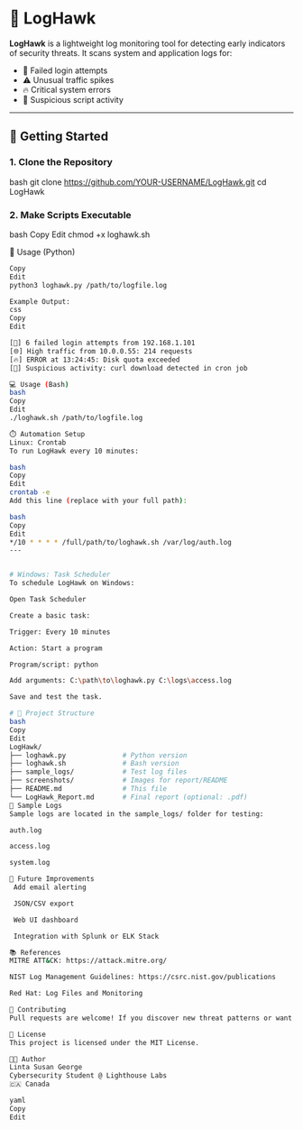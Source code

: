 # 🦅 LogHawk

**LogHawk** is a lightweight log monitoring tool for detecting early indicators of security threats. It scans system and application logs for:

- 🛑 Failed login attempts
- ⚠️ Unusual traffic spikes
- 🔥 Critical system errors
- 🦠 Suspicious script activity

---

## 📌 Getting Started

### 1. Clone the Repository

bash
git clone https://github.com/YOUR-USERNAME/LogHawk.git
cd LogHawk

### 2. Make Scripts Executable
bash
Copy
Edit
chmod +x loghawk.sh

🐍 Usage (Python)
```bash
Copy
Edit
python3 loghawk.py /path/to/logfile.log

Example Output:
css
Copy
Edit

[🔐] 6 failed login attempts from 192.168.1.101
[🌐] High traffic from 10.0.0.55: 214 requests
[🔥] ERROR at 13:24:45: Disk quota exceeded
[🦠] Suspicious activity: curl download detected in cron job

💻 Usage (Bash)
bash
Copy
Edit
./loghawk.sh /path/to/logfile.log

⏱️ Automation Setup
Linux: Crontab
To run LogHawk every 10 minutes:

bash
Copy
Edit
crontab -e
Add this line (replace with your full path):

bash
Copy
Edit
*/10 * * * * /full/path/to/loghawk.sh /var/log/auth.log
---


# Windows: Task Scheduler
To schedule LogHawk on Windows:

Open Task Scheduler

Create a basic task:

Trigger: Every 10 minutes

Action: Start a program

Program/script: python

Add arguments: C:\path\to\loghawk.py C:\logs\access.log

Save and test the task.

# 📂 Project Structure
bash
Copy
Edit
LogHawk/
├── loghawk.py              # Python version
├── loghawk.sh              # Bash version
├── sample_logs/            # Test log files
├── screenshots/            # Images for report/README
├── README.md               # This file
└── LogHawk_Report.md       # Final report (optional: .pdf)
🧪 Sample Logs
Sample logs are located in the sample_logs/ folder for testing:

auth.log

access.log

system.log

🔄 Future Improvements
 Add email alerting

 JSON/CSV export

 Web UI dashboard

 Integration with Splunk or ELK Stack

📚 References
MITRE ATT&CK: https://attack.mitre.org/

NIST Log Management Guidelines: https://csrc.nist.gov/publications

Red Hat: Log Files and Monitoring

🤝 Contributing
Pull requests are welcome! If you discover new threat patterns or want to improve the tool, feel free to contribute.

📄 License
This project is licensed under the MIT License.

👨‍💻 Author
Linta Susan George
Cybersecurity Student @ Lighthouse Labs
🇨🇦 Canada

yaml
Copy
Edit
